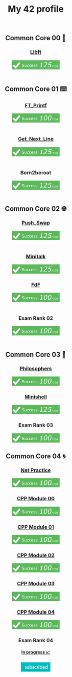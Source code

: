   <div align="center">
    <h1 align="center">My 42 profile</h1>
    <div align="center">
      <a href="https://github.com/JaeSeoKim/badge42">
        <!--<img src="https://badge42.vercel.app/api/v2/clh7v53ya001608l7laa95dsn/stats?cursusId=21&coalitionId=205" alt="pramos-m's 42 stats"/>~ -->
      </a>
    </div>
  </div>
  <br/>
  <div align="center">
    <h2>Common Core 00 👣</h2>
  </div>
  <div align="center">
    <h3><a id="libft" href="https://github.com/pramos-m/Libft" target="_blank">Libft</a></h3>
  </div>
  <div align="center">
    <a href="https://github.com/JaeSeoKim/badge42">
      <img src="src/img/125_100.jpg" height="30">
      <!--<img src="https://badge42.vercel.app/api/v2/clh7v53ya001608l7laa95dsn/project/2784187" alt="pramos-m's 42 Libft Score" />-->
    </a>
  </div>
  <br/>
  <div align="center">
    <h2>Common Core 01 ⌨️</h2>
  </div>
  <div align="center">
    <h3><a id="ft_printf" href="https://github.com/pramos-m/printf" target="_blank">FT_Printf</a></h3>
  </div>
  <div align="center">
    <a href="https://github.com/JaeSeoKim/badge42">
      <img src="src/img/100_100.jpg" height="30">
      <!--<img src="https://badge42.vercel.app/api/v2/clh7v53ya001608l7laa95dsn/project/2834025" alt="pramos-m's 42 ft_printf Score" />-->
    </a>
  </div>
  <br/>
  <div align="center">
    <h3><a id="get_next_line" href="https://github.com/pramos-m/get_next_line" target="_blank">Get_Next_Line</a></h3>
  </div>
  <div align="center">
    <a href="https://github.com/JaeSeoKim/badge42">
      <!-- <img src="https://badge42.vercel.app/api/v2/clh7v53ya001608l7laa95dsn/project/2844277" alt="pramos-m's 42 get_next_line Score" />-->
      <img src="src/img/125_100.jpg" height="30">
    </a>
  </div>
  <br/>
  <div align="center">
    <h3>Born2beroot</h3>
  </div>
  <div align="center">
    <a href="https://github.com/JaeSeoKim/badge42">
      <!-- <img src="https://badge42.vercel.app/api/v2/cl9gs40hi00540hl4ml1s4fw0/project/2877240" alt="eralonso's 42 Born2beroot Score" />-->
      <img src="src/img/125_100.jpg" height="30">
    </a>
  </div>
  <br/>
  <div align="center">
    <h2>Common Core 02 🌐</h2>
  </div>
  <div align="center">
    <h3><a id="push_swap" href="https://github.com/pramos-m/push_swap" target="_blank">Push_Swap</a></h3>
  </div>
  <div align="center">
    <a href="https://github.com/JaeSeoKim/badge42">
      <!-- <img src="https://badge42.vercel.app/api/v2/clh7v53ya001608l7laa95dsn/project/2904667" alt="pramos-m's 42 push_swap Score" />-->
      <img src="src/img/125_100.jpg" height="30">
    </a>
  </div>
  <br/>
  <div align="center">
    <h3><a id="minitalk" href="https://github.com/pramos-m/minitalk" target="_blank">Minitalk</a></h3>
  </div>
  <div align="center">
    <a href="https://github.com/JaeSeoKim/badge42">
      <!-- <img src="https://badge42.vercel.app/api/v2/clh7v53ya001608l7laa95dsn/project/2912316" alt="pramos-m's 42 minitalk Score" />-->
      <img src="src/img/125_100.jpg" height="30">
    </a>
  </div>
  <div align="center">
    <h3><a id="FdF" href="https://github.com/pramos-m/FdF" target="_blank">FdF</a></h3>
  </div>
  <div align="center">
    <a href="https://github.com/JaeSeoKim/badge42">
      <!-- <img src="https://badge42.vercel.app/api/v2/clh7v53ya001608l7laa95dsn/project/2977739" alt="pramos-m's 42 FdF Score" />-->
      <img src="src/img/100_100.jpg" height="30">
    </a>
  </div>
  <br/>
  <div align="center">
    <h3>Exam Rank 02</h3>
  </div>
  <div align="center">
    <a href="https://github.com/JaeSeoKim/badge42">
      <!-- <img src="https://badge42.vercel.app/api/v2/clh7v53ya001608l7laa95dsn/project/2841971" alt="pramos-m's 42 Exam Rank 02 Score" />-->
      <img src="src/img/100_100.jpg" height="30">
    </a>
  </div>
  <br/>
  <div align="center">
    <h2>Common Core 03 🐚</h2>
  </div>
  <div align="center">
    <h3><a id="Philosophers" href="https://github.com/pramos-m/Philosophers" target="_blank">Philosophers</a></h3>
  </div>
  <div align="center">
    <a href="https://github.com/JaeSeoKim/badge42">
      <!-- <img src="https://badge42.vercel.app/api/v2/clh7v53ya001608l7laa95dsn/project/3081205" alt="pramos-m's 42 Philosophers Score" />-->
      <img src="src/img/100_100.jpg" height="30">
    </a>
  </div>
  <div align="center">
    <h3><a href="https://github.com/pramos-m/Minishell">Minishell</a></h3>
  </div>
  <div align="center">
    <a href="https://github.com/JaeSeoKim/badge42">
      <!-- <img src="https://badge42.vercel.app/api/v2/clh7v53ya001608l7laa95dsn/project/3085167" alt="pramos-m's 42 minishell Score" />-->
      <img src="src/img/125_100.jpg" height="30">
    </a>
  </div>
  <div align="center">
      <h3>Exam Rank 03</h3>
  </div>
  <div align="center">
	<a href="https://github.com/JaeSeoKim/badge42">
		<!-- <img src="https://badge42.vercel.app/api/v2/clh7v53ya001608l7laa95dsn/project/3114203" alt="pramos-m's 42 Exam Rank 03 Score" />-->
      <img src="src/img/100_100.jpg" height="30">
	</a>
  </div>
<div align="center">
    <h2>Common Core 04 🌀</h2>
  </div>
  <div align="center">
    <h3><a id="NetPractice" href="https://github.com/pramos-m/NetPractice" target="_blank">Net Practice</a></h3>
  </div>
  <div align="center">
	<a href="https://github.com/JaeSeoKim/badge42">
    <!-- <img src="https://badge42.vercel.app/api/v2/clh7v53ya001608l7laa95dsn/project/3153403" alt="pramos-m's 42 NetPractice Score" />-->
      <img src="src/img/100_100.jpg" height="30">
	</a>
  </div>
	<div align="center">
       <h3><a id="CPPModule00" href="https://github.com/pramos-m/CPP-Module-00" target="_blank">CPP Module 00</a></h3>
  </div>
  <div align="center">
	  <a href="https://github.com/JaeSeoKim/badge42">
      <!-- <img src="https://badge42.vercel.app/api/v2/clh7v53ya001608l7laa95dsn/project/3190975" alt="pramos-m's CPP Module 00 Score" />-->
      <img src="src/img/100_100.jpg" height="30">
    </a>
  </div>
  <div align="center">
       <h3><a id="CPPModule01" href="https://github.com/pramos-m/CPP-Module-01" target="_blank">CPP Module 01</a></h3>
  </div>
  <div align="center">
	<a href="https://github.com/JaeSeoKim/badge42">
    <!--<img src="https://badge42.vercel.app/api/v2/clh7v53ya001608l7laa95dsn/project/3200195" alt="pramos-m's 42 CPP Module 00 Score" /> -->
      <img src="src/img/100_100.jpg" height="30">
  </a>
  </div>
  </div>
	<div align="center">
       <h3><a id="CPPModule02" href="https://github.com/pramos-m/CPP-Module-02" target="_blank">CPP Module 02</a></h3>
  </div>
  <div align="center">
	<a href="https://github.com/JaeSeoKim/badge42">
    <!--<img src="https://badge42.vercel.app/api/v2/clh7v53ya001608l7laa95dsn/project/3190975" alt="pramos-m's CPP Module 00 Score" />-->
      <img src="src/img/100_100.jpg" height="30">
  </a>
  </div>
	<div align="center">
       <h3><a id="CPPModule03" href="https://github.com/pramos-m/CPP-Module-02" target="_blank">CPP Module 03</a></h3>
  </div>
  <div align="center">
	<a href="https://github.com/JaeSeoKim/badge42">
    <!--<img src="https://badge42.vercel.app/api/v2/clh7v53ya001608l7laa95dsn/project/3190975" alt="pramos-m's CPP Module 00 Score" />-->
      <img src="src/img/100_100.jpg" height="30">
  </a>
  </div>
  	<div align="center">
       <h3><a id="CPPModule04" href="https://github.com/pramos-m/CPP-Module-02" target="_blank">CPP Module 04</a></h3>
  </div>
  <div align="center">
	<a href="https://github.com/JaeSeoKim/badge42">
    <!--<img src="https://badge42.vercel.app/api/v2/clh7v53ya001608l7laa95dsn/project/3190975" alt="pramos-m's CPP Module 00 Score" />-->
      <img src="src/img/100_100.jpg" height="30">
  </a>
  </div>
<div align="center">
      <h3>Exam Rank 04</h3>
  </div>
  <div align="center">
	<a href="https://github.com/JaeSeoKim/badge42">
    <!--<img src="https://badge42.vercel.app/api/v2/clh7v53ya001608l7laa95dsn/project/3190975" alt="pramos-m's 42 Exam Rank 04 Score" />-->
    <h4>In progress 📈</h4>
    <img src="src/img/suscribed.jpg" height="30">
  </a>
  </div>
  </div>
</div>
</body>

<!--

**pramos-m/pramos-m** is a ✨ _special_ ✨ repository because its `README.md` (this file) appears on your GitHub profile.
Here are some ideas to get you started:

- 🔭 I’m currently working on ...
- 🌱 I’m currently learning ...
- 👯 I’m looking to collaborate on ...
- 🤔 I’m looking for help with ...
- 💬 Ask me about ...
- 📫 How to reach me: ...
- 😄 Pronouns: ...
- ⚡ Fun fact: ...
-->
